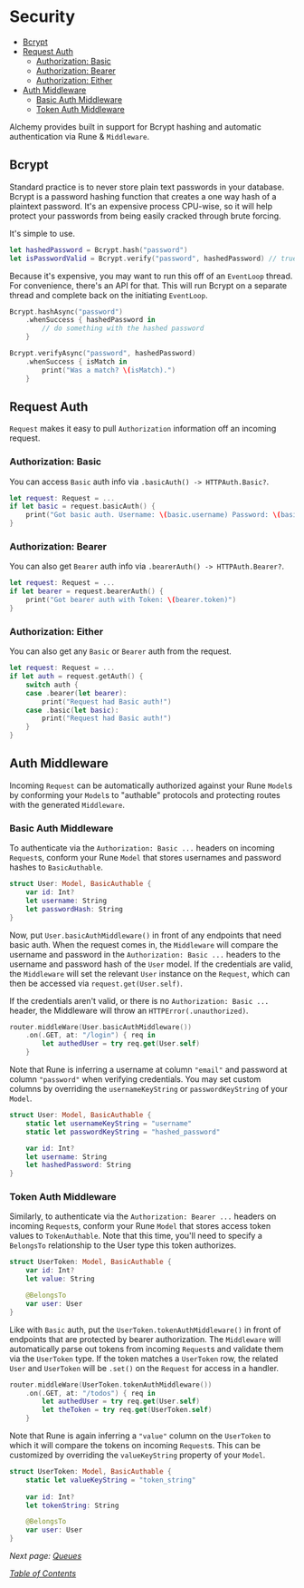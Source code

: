 # Security

- [Bcrypt](#bcrypt)
- [Request Auth](#request-auth)
  * [Authorization: Basic](#authorization--basic)
  * [Authorization: Bearer](#authorization--bearer)
  * [Authorization: Either](#authorization--either)
- [Auth Middleware](#auth-middleware)
  * [Basic Auth Middleware](#basic-auth-middleware)
  * [Token Auth Middleware](#token-auth-middleware)

Alchemy provides built in support for Bcrypt hashing and automatic authentication via Rune & `Middleware`.

## Bcrypt

Standard practice is to never store plain text passwords in your database. Bcrypt is a password hashing function that creates a one way hash of a plaintext password. It's an expensive process CPU-wise, so it will help protect your passwords from being easily cracked through brute forcing.

It's simple to use.

```swift
let hashedPassword = Bcrypt.hash("password")
let isPasswordValid = Bcrypt.verify("password", hashedPassword) // true
```

Because it's expensive, you may want to run this off of an `EventLoop` thread. For convenience, there's an API for that. This will run Bcrypt on a separate thread and complete back on the initiating `EventLoop`.

```swift
Bcrypt.hashAsync("password")
    .whenSuccess { hashedPassword in
        // do something with the hashed password
    }

Bcrypt.verifyAsync("password", hashedPassword)
    .whenSuccess { isMatch in
        print("Was a match? \(isMatch).")
    }
```

## Request Auth

`Request` makes it easy to pull `Authorization` information off an incoming request. 

### Authorization: Basic

You can access `Basic` auth info via `.basicAuth() -> HTTPAuth.Basic?`.

```swift
let request: Request = ...
if let basic = request.basicAuth() {
    print("Got basic auth. Username: \(basic.username) Password: \(basic.password)")
}
```

### Authorization: Bearer

You can also get `Bearer` auth info via `.bearerAuth() -> HTTPAuth.Bearer?`.

```swift
let request: Request = ...
if let bearer = request.bearerAuth() {
    print("Got bearer auth with Token: \(bearer.token)")
}
```

### Authorization: Either

You can also get any `Basic` or `Bearer` auth from the request.

```swift
let request: Request = ...
if let auth = request.getAuth() {
    switch auth {
    case .bearer(let bearer):
        print("Request had Basic auth!")
    case .basic(let basic):
        print("Request had Basic auth!")
    }
}
```

## Auth Middleware

Incoming `Request` can be automatically authorized against your Rune `Model`s by conforming your `Model`s to "authable" protocols and protecting routes with the generated `Middleware`.

### Basic Auth Middleware

To authenticate via the `Authorization: Basic ...` headers on incoming `Request`s, conform your Rune `Model` that stores usernames and password hashes to `BasicAuthable`.

```swift
struct User: Model, BasicAuthable {
    var id: Int?
    let username: String
    let passwordHash: String
}
```

Now, put `User.basicAuthMiddleware()` in front of any endpoints that need basic auth. When the request comes in, the `Middleware` will compare the username and password in the `Authorization: Basic ...` headers to the username and password hash of the `User` model. If the credentials are valid, the `Middleware` will set the relevant `User` instance on the `Request`, which can then be accessed via `request.get(User.self)`.

If the credentials aren't valid, or there is no `Authorization: Basic ...` header, the Middleware will throw an `HTTPError(.unauthorized)`.

```swift
router.middleWare(User.basicAuthMiddleware())
    .on(.GET, at: "/login") { req in
        let authedUser = try req.get(User.self)
    }
```

Note that Rune is inferring a username at column `"email"` and password at column `"password"` when verifying credentials. You may set custom columns by overriding the `usernameKeyString` or `passwordKeyString` of your `Model`.

```swift
struct User: Model, BasicAuthable {
    static let usernameKeyString = "username"
    static let passwordKeyString = "hashed_password"

    var id: Int?
    let username: String
    let hashedPassword: String
}
```

### Token Auth Middleware

Similarly, to authenticate via the `Authorization: Bearer ...` headers on incoming `Request`s, conform your Rune `Model` that stores access token values to `TokenAuthable`. Note that this time, you'll need to specify a `BelongsTo` relationship to the User type this token authorizes.

```swift
struct UserToken: Model, BasicAuthable {
    var id: Int?
    let value: String

    @BelongsTo
    var user: User
}
```

Like with `Basic` auth, put the `UserToken.tokenAuthMiddleware()` in front of endpoints that are protected by bearer authorization. The `Middleware` will automatically parse out tokens from incoming `Request`s and validate them via the `UserToken` type. If the token matches a `UserToken` row, the related `User` and `UserToken` will be `.set()` on the `Request` for access in a handler.

```swift
router.middleWare(UserToken.tokenAuthMiddleware())
    .on(.GET, at: "/todos") { req in
        let authedUser = try req.get(User.self)
        let theToken = try req.get(UserToken.self)
    }
```

Note that Rune is again inferring a `"value"` column on the `UserToken` to which it will compare the tokens on incoming `Request`s. This can be customized by overriding the `valueKeyString` property of your `Model`.

```swift
struct UserToken: Model, BasicAuthable {
    static let valueKeyString = "token_string"
    
    var id: Int?
    let tokenString: String

    @BelongsTo
    var user: User
}
```

_Next page: [Queues](8_Queues.md)_

_[Table of Contents](/Docs#docs)_

